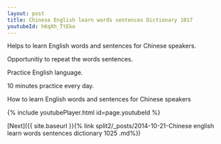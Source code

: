 ```yaml
---
layout: post
title: Chinese English learn words sentences Dictionary 1017 
youtubeId: hKqXh_TtEko
---
```

 
 
Helps to learn English words and sentences for Chinese speakers.

Opportunitiy to repeat the words sentences. 

Practice English language. 
 
10 minutes practice every day. 
 
How to learn English words and sentences for Chinese speakers 
 
{% include youtubePlayer.html id=page.youtubeId %}
 
 
[Next]({{ site.baseurl }}{% link  split2/_posts/2014-10-21-Chinese english learn words sentences dictionary 1025 .md%})
 
